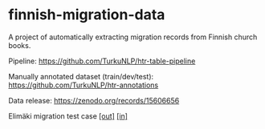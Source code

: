 # finnish-migration-data
A project of automatically extracting migration records from Finnish church books.

Pipeline: https://github.com/TurkuNLP/htr-table-pipeline

Manually annotated dataset (train/dev/test): https://github.com/TurkuNLP/htr-annotations

Data release: https://zenodo.org/records/15606656

Elimäki migration test case [[out]](https://echo360.org.uk/media/0fb282a9-138d-4f6e-808d-bbc8b376d499/public) [[in]](https://echo360.org.uk/media/e34a1ba4-c88f-4d0f-b3e3-cc9376f109a2/public)


